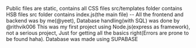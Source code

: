 Public files are static, contains all CSS files
src/templates folder contains HSB files
src folder contains index.js(the main file)
-- All the frontend and backend was by me(@yeet), Database handling(with SQL) was done by @rithvik006
This was my first project using Node.js(express as framework), not a serious project, Just for getting all the basics right(Errors are prone to be found haha).
Database was made using SUPABASE

